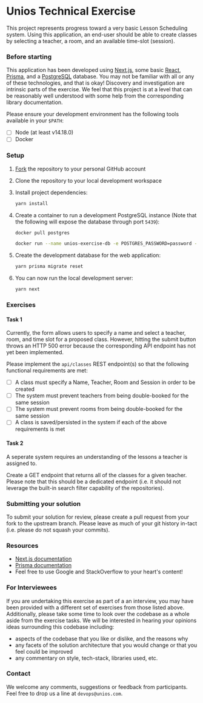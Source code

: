 # Unios Technical Exercise

This project represents progress toward a very basic Lesson Scheduling system. Using this application, an end-user should be able to create classes by selecting a teacher, a room, and an available time-slot (session).

### Before starting

This application has been developed using [Next.js](https://nextjs.org/), some basic [React](https://reactjs.org/), [Prisma](https://www.prisma.io/), and a [PostgreSQL](https://www.postgresql.org/) database. You may not be familiar with all or any of these technologies, and that is okay! Discovery and investigation are intrinsic parts of the exercise. We feel that this project is at a level that can be reasonably well understood with some help from the corresponding library documentation.

Please ensure your development environment has the following tools available in your `$PATH`:

-   [ ] Node (at least v14.18.0)
-   [ ] Docker

### Setup

1. [Fork](https://github.com/unioslight/unios-technical-exercise/fork) the repository to your personal GitHub account
1. Clone the repository to your local development workspace
1. Install project dependencies:
    ```bash
    yarn install
    ```
1. Create a container to run a development PostgreSQL instance (Note that the following will expose the database through port `5439`):

    ```bash
    docker pull postgres

    docker run --name unios-exercise-db -e POSTGRES_PASSWORD=password -d -p 5439:5432 postgres
    ```

1. Create the development database for the web application:
    ```bash
    yarn prisma migrate reset
    ```
1. You can now run the local development server:
    ```bash
    yarn next
    ```

### Exercises

#### Task 1

Currently, the form allows users to specify a name and select a teacher, room, and time slot for a proposed class. However, hitting the submit button throws an HTTP 500 error because the corresponding API endpoint has not yet been implemented.

Please implement the `api/classes` REST endpoint(s) so that the following functional requirements are met:

-   [ ] A class must specify a Name, Teacher, Room and Session in order to be created
-   [ ] The system must prevent teachers from being double-booked for the same session
-   [ ] The system must prevent rooms from being double-booked for the same session
-   [ ] A class is saved/persisted in the system if each of the above requirements is met

#### Task 2

A seperate system requires an understanding of the lessons a teacher is assigned to.

Create a GET endpoint that returns all of the classes for a given teacher. Please note that this should be a dedicated endpoint (i.e. it should not leverage the built-in search filter capability of the repositories).

### Submitting your solution

To submit your solution for review, please create a pull request from your fork to the upstream branch. Please leave as much of your git history in-tact (i.e. please do not squash your commits).

### Resources

-   [Next.js documentation](https://nextjs.org/docs/getting-started)
-   [Prisma documentation](https://www.prisma.io/docs/concepts/components/prisma-client)
-   Feel free to use Google and StackOverflow to your heart's content!

### For Interviewees

If you are undertaking this exercise as part of a an interview, you may have been provided with a different set of exercises from those listed above. Additionally, please take some time to look over the codebase as a whole aside from the exercise tasks. We will be interested in hearing your opinions ideas surrounding this codebase including:

-   aspects of the codebase that you like or dislike, and the reasons why
-   any facets of the solution architecture that you would change or that you feel could be improved
-   any commentary on style, tech-stack, libraries used, etc.

### Contact

We welcome any comments, suggestions or feedback from participants. Feel free to drop us a line at `devops@unios.com`.
